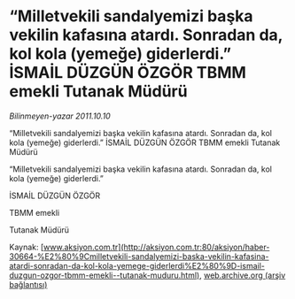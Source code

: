 # “Milletvekili sandalyemizi başka vekilin kafasına atardı. Sonradan da, kol kola (yemeğe) giderlerdi.” İSMAİL DÜZGÜN ÖZGÖR TBMM emekli Tutanak Müdürü

*Bilinmeyen-yazar 2011.10.10*

<font class="agenda2NewsSpot">
 “Milletvekili sandalyemizi başka vekilin kafasına atardı. Sonradan da, kol kola (yemeğe) giderlerdi.”
İSMAİL DÜZGÜN ÖZGÖR
TBMM emekli
Tutanak Müdürü
</font>
<font class="newsDetail">
 <p>
  “Milletvekili sandalyemizi başka vekilin kafasına atardı. Sonradan da, kol kola (yemeğe) giderlerdi.”
 </p>
 <p>
  İSMAİL DÜZGÜN ÖZGÖR
 </p>
 <p>
  TBMM emekli
 </p>
 <p>
  Tutanak Müdürü
 </p>
</font>

Kaynak: [www.aksiyon.com.tr](http://aksiyon.com.tr:80/aksiyon/haber-30664-%E2%80%9Cmilletvekili-sandalyemizi-baska-vekilin-kafasina-atardi-sonradan-da-kol-kola-yemege-giderlerdi%E2%80%9D-ismail-duzgun-ozgor-tbmm-emekli--tutanak-muduru.html), [web.archive.org (arşiv bağlantısı)](http://web.archive.org/web/20111019083311/http://aksiyon.com.tr:80/aksiyon/haber-30664-%E2%80%9Cmilletvekili-sandalyemizi-baska-vekilin-kafasina-atardi-sonradan-da-kol-kola-yemege-giderlerdi%E2%80%9D-ismail-duzgun-ozgor-tbmm-emekli--tutanak-muduru.html)
